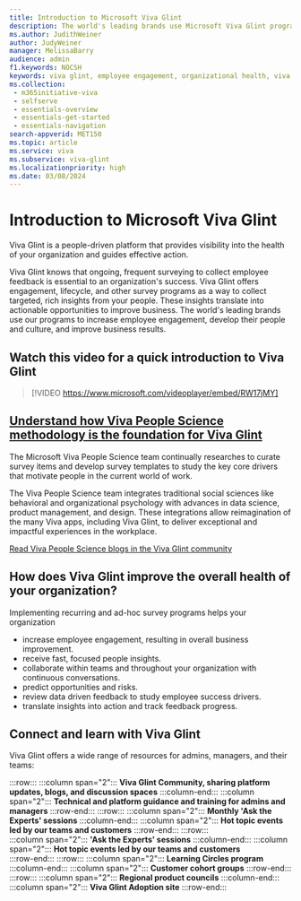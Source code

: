 ```yaml
---
title: Introduction to Microsoft Viva Glint 
description: The world's leading brands use Microsoft Viva Glint programs to increase employee engagement, develop their people and culture, and improve business results. 
ms.author: JudithWeiner
author: JudyWeiner
manager: MelissaBarry
audience: admin
f1.keywords: NOCSH
keywords: viva glint, employee engagement, organizational health, viva glint history
ms.collection: 
 - m365initiative-viva
 - selfserve
 - essentials-overview
 - essentials-get-started
 - essentials-navigation
search-appverid: MET150
ms.topic: article
ms.service: viva
ms.subservice: viva-glint
ms.localizationpriority: high
ms.date: 03/08/2024
---
```


# Introduction to Microsoft Viva Glint

Viva Glint is a people-driven platform that provides visibility into the health of your organization and guides effective action. 

Viva Glint knows that ongoing, frequent surveying to collect employee feedback is essential to an organization's success. Viva Glint offers engagement, lifecycle, and other survey programs as a way to collect targeted, rich insights from your people. These insights translate into actionable opportunities to improve business. The world's leading brands use our programs to increase employee engagement, develop their people and culture, and improve business results.

## Watch this video for a quick introduction to Viva Glint

> [!VIDEO https://www.microsoft.com/videoplayer/embed/RW17jMY]

## [Understand how Viva People Science methodology is the foundation for Viva Glint](https://go.microsoft.com/fwlink/?linkid=2240415)

The Microsoft Viva People Science team continually researches to curate survey items and develop survey templates to study the key core drivers that motivate people in the current world of work.

The Viva People Science team integrates traditional social sciences like behavioral and organizational psychology with advances in data science, product management, and design. These integrations allow reimagination of the many Viva apps, including Viva Glint, to deliver exceptional and impactful experiences in the workplace.

[Read Viva People Science blogs in the Viva Glint community](https://techcommunity.microsoft.com/t5/microsoft-viva-blog/bg-p/MicrosoftVivaBlog)

## How does Viva Glint improve the overall health of your organization?

Implementing recurring and ad-hoc survey programs helps your organization 

- increase employee engagement, resulting in overall business improvement.
- receive fast, focused people insights.
- collaborate within teams and throughout your organization with continuous conversations.
- predict opportunities and risks.
- review data driven feedback to study employee success drivers.
- translate insights into action and track feedback progress.

## Connect and learn with Viva Glint

Viva Glint offers a wide range of resources for admins, managers, and their teams:

:::row:::
   :::column span="2":::
   **Viva Glint Community, sharing platform updates, blogs, and discussion spaces**
   :::column-end:::
   :::column span="2":::
   **Technical and platform guidance and training for admins and managers**
:::row-end:::
:::row:::
   :::column span="2":::
   **Monthly 'Ask the Experts' sessions**
   :::column-end:::
   :::column span="2":::
   **Hot topic events led by our teams and customers**
:::row-end:::
:::row:::  
   :::column span="2":::
   **'Ask the Experts' sessions**
   :::column-end:::
   :::column span="2":::
   **Hot topic events led by our teams and customers**  
:::row-end:::
:::row:::
   :::column span="2":::
   **Learning Circles program**
   :::column-end:::
   :::column span="2":::
   **Customer cohort groups**
:::row-end:::   
:::row:::
   :::column span="2":::
   **Regional product councils**
   :::column-end:::
   :::column span="2":::
   **Viva Glint Adoption site** 
:::row-end:::   
      
     

